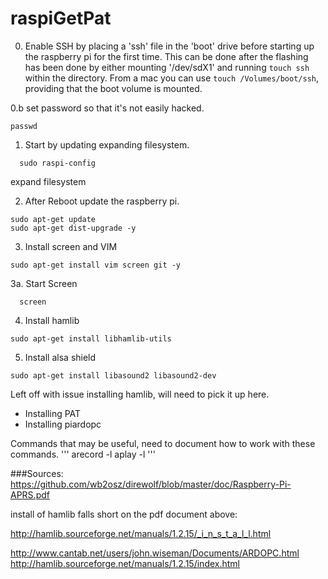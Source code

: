 # raspiGetPat
0. Enable SSH by placing a 'ssh' file in the 'boot' drive before starting up the raspberry pi for the first time. This can be done after the flashing has been done by either mounting '/dev/sdX1' and running `touch ssh` within the directory. From a mac you can use `touch /Volumes/boot/ssh`, providing that the boot volume is mounted.

0.b set password so that it's not easily hacked.
```
passwd
```
1. Start by updating expanding filesystem.
```
  sudo raspi-config
```
expand filesystem

2. After Reboot update the raspberry pi.
```
sudo apt-get update
sudo apt-get dist-upgrade -y
```

3. Install screen and VIM
```
sudo apt-get install vim screen git -y
```
3a. Start Screen
```
  screen
```

4. Install hamlib
```
sudo apt-get install libhamlib-utils
```

5. Install alsa shield
```
sudo apt-get install libasound2 libasound2-dev
```

Left off with issue installing hamlib, will need to pick it up here.
- Installing PAT
- Installing piardopc

Commands that may be useful, need to document how to work with these commands.
'''
arecord -l
aplay -l
'''

###Sources:
https://github.com/wb2osz/direwolf/blob/master/doc/Raspberry-Pi-APRS.pdf

install of hamlib falls short on the pdf document above:

http://hamlib.sourceforge.net/manuals/1.2.15/_i_n_s_t_a_l_l.html

http://www.cantab.net/users/john.wiseman/Documents/ARDOPC.html
http://hamlib.sourceforge.net/manuals/1.2.15/index.html
